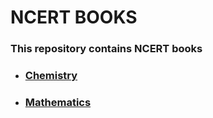 # NCERT BOOKS

### This repository contains NCERT books 

- ### [Chemistry](Chemistry/README.md)
- ### [Mathematics](Maths/README.md)





